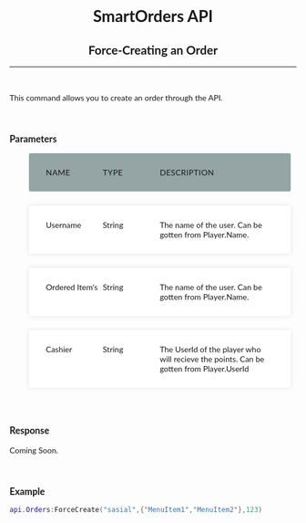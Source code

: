 <div align="center">

# **SmartOrders API**
## **Force-Creating an Order**
---
</div>

<style>
body {
  font-family: 'lato', sans-serif;
}
.container {
  max-width: 1000px;
  margin-left: auto;
  margin-right: auto;
  padding-left: 10px;
  padding-right: 10px;
}

.responsive-table {
  li {
    border-radius: 3px;
    padding: 25px 30px;
    display: flex;
    justify-content: space-between;
    margin-bottom: 25px;
  }
  .table-header {
    background-color: #95A5A6;
    font-size: 14px;
    text-transform: uppercase;
    letter-spacing: 0.03em;
  }
  .table-row {
    background-color: #ffffff;
    box-shadow: 0px 0px 9px 0px rgba(0,0,0,0.1);
  }
  .col-1 {
    flex-basis: 25%;
  }
  .col-2 {
    flex-basis: 25%;
  }
  .col-3 {
    flex-basis: 50%;
  }
  
  @media all and (max-width: 767px) {
    .table-header {
      display: none;
    }
    .table-row{
      
    }
    li {
      display: block;
    }
    .col {
      
      flex-basis: 100%;
      
    }
    .col {
      display: flex;
      padding: 10px 0;
      &:before {
        color: #6C7A89;
        padding-right: 10px;
        content: attr(data-label);
        flex-basis: 50%;
        text-align: right;
      }
    }
  }
}
</style>

<br>

This command allows you to create an order through the API.

<br>

### **Parameters**

<div class="container">
  <ul class="responsive-table">
    <li class="table-header">
      <div class="col col-1">Name</div>
      <div class="col col-2">Type</div>
      <div class="col col-3">Description</div>
    </li>
    <li class="table-row">
      <div class="col col-1" data-label="Name">Username</div>
      <div class="col col-2" data-label="Type">String</div>
      <div class="col col-3" data-label="Description">The name of the user. Can be gotten from Player.Name.</div>
    </li>
    <li class="table-row">
      <div class="col col-1" data-label="Name">Ordered Item's</div>
      <div class="col col-2" data-label="Type">String</div>
      <div class="col col-3" data-label="Description">The name of the user. Can be gotten from Player.Name.</div>
    </li>
    <li class="table-row">
      <div class="col col-1" data-label="Name">Cashier</div>
      <div class="col col-2" data-label="Type">String</div>
      <div class="col col-3" data-label="Description">The UserId of the player who will recieve the points. Can be gotten from Player.UserId</div>
    </li>
  </ul>
</div>

<br>

### **Response**

Coming Soon.

<br>

### **Example**

```lua
api.Orders:ForceCreate("sasial",{"MenuItem1","MenuItem2"},123)
```